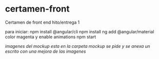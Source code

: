 # certamen-front
 Certamen de front end hito/entrega 1

para iniciar:
npm install @angular/cli
npm install 
ng add @angular/material
  color magenta
  y
  enable animations
npm start

*imagenes del mockup esta en la carpeta mockup se pide y se anexa un escrito con una mejora de las imagenes*
